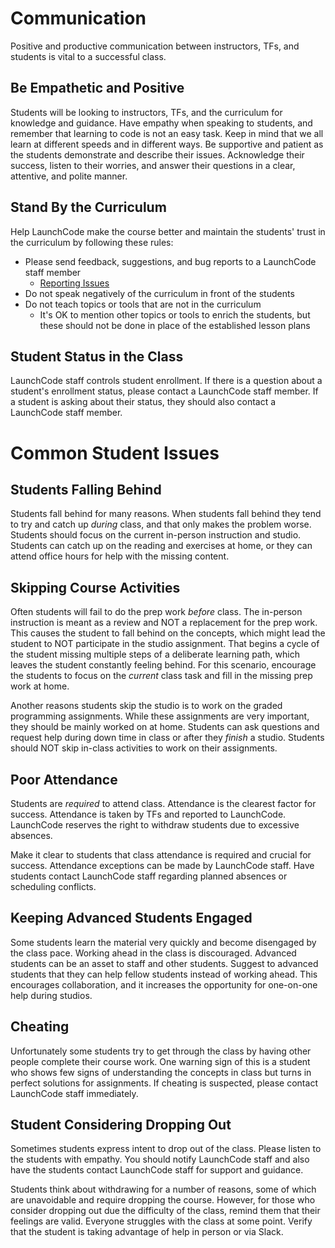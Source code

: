 # Communication
Positive and productive communication between instructors, TFs, and students is vital to a successful class.

## Be Empathetic and Positive
Students will be looking to instructors, TFs, and the curriculum for knowledge and guidance. Have empathy when speaking to students, and remember that learning to code is not an easy task. Keep in mind that we all learn at different speeds and in different ways. Be supportive and patient as the students demonstrate and describe their issues. Acknowledge their success, listen to their worries, and answer their questions in a clear, attentive, and polite manner.

## Stand By the Curriculum
Help LaunchCode make the course better and maintain the students' trust in the curriculum by following these rules:
* Please send feedback, suggestions, and bug reports to a LaunchCode staff member
    * [Reporting Issues](https://github.com/LaunchCodeEducation/COURSE_NAME/wiki/Course-Overview-and-Structure#Bug-and-Issue-Reporting)
* Do not speak negatively of the curriculum in front of the students
* Do not teach topics or tools that are not in the curriculum
  * It's OK to mention other topics or tools to enrich the students, but these should not be done in place of the established lesson plans

## Student Status in the Class
LaunchCode staff controls student enrollment. If there is a question about a student's enrollment status, please contact a LaunchCode staff member. If a student is asking about their status, they should also contact a LaunchCode staff member.

# Common Student Issues
## Students Falling Behind
Students fall behind for many reasons. When students fall behind they tend to try and catch up *during* class, and that only makes the problem worse. Students should focus on the current in-person instruction and studio. Students can catch up on the reading and exercises at home, or they can attend office hours for help with the missing content.

## Skipping Course Activities
Often students will fail to do the prep work *before* class. The in-person instruction is meant as a review and NOT a replacement for the prep work. This causes the student to fall behind on the concepts, which might lead the student to NOT participate in the studio assignment. That begins a cycle of the student missing multiple steps of a deliberate learning path, which leaves the student constantly feeling behind. For this scenario, encourage the students to focus on the _current_ class task and fill in the missing prep work at home.

Another reasons students skip the studio is to work on the graded programming assignments. While these assignments are very important, they should be mainly worked on at home. Students can ask questions and request help during down time in class or after they *finish* a studio. Students should NOT skip in-class activities to work on their assignments.

## Poor Attendance 
Students are *required* to attend class. Attendance is the clearest factor for success. Attendance is taken by TFs and reported to LaunchCode. LaunchCode reserves the right to withdraw students due to excessive absences.

Make it clear to students that class attendance is required and crucial for success. Attendance exceptions can be made by LaunchCode staff. Have students contact LaunchCode staff regarding planned absences or scheduling conflicts.

## Keeping Advanced Students Engaged
Some students learn the material very quickly and become disengaged by the class pace. Working ahead in the class is discouraged. Advanced students can be an asset to staff and other students. Suggest to advanced students that they can help fellow students instead of working ahead. This encourages collaboration, and it increases the opportunity for one-on-one help during studios.

## Cheating
Unfortunately some students try to get through the class by having other people complete their course work. One warning sign of this is a student who shows few signs of understanding the concepts in class but turns in perfect solutions for assignments. If cheating is suspected, please contact LaunchCode staff immediately.

## Student Considering Dropping Out
Sometimes students express intent to drop out of the class. Please listen to the students with empathy. You should notify LaunchCode staff and also have the students contact LaunchCode staff for support and guidance.

Students think about withdrawing for a number of reasons, some of which are unavoidable and require dropping the course. However, for those who consider dropping out due the difficulty of the class, remind them that their feelings are valid. Everyone struggles with the class at some point. Verify that the student is taking advantage of help in person or via Slack.
